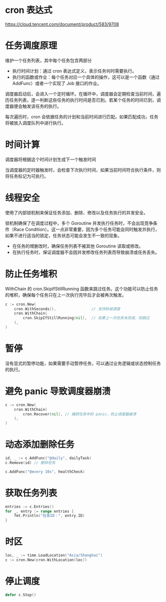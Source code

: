 # cron 表达式
https://cloud.tencent.com/document/product/583/9708

# 任务调度原理

维护一个任务列表，其中每个任务包含两部分
* 执行时间计划：通过 cron 表达式定义，表示任务何时需要执行。
* 执行的函数或作业：每个任务对应一个具体的操作，这可以是一个函数（通过 AddFunc）或者一个实现了 Job 接口的作业。

调度器启动后，会进入一个定时循环。在循环中，调度器会定期检查当前时间，遍历任务列表，逐一判断这些任务的执行时间是否已到。若某个任务的时间已到，调度器便会触发该任务的执行。

每次遍历时，cron 会依据任务的计划和当前时间进行匹配。如果匹配成功，任务将被放入调度队列中进行执行。


# 时间计算
调度器将根据这个时间计划生成下一个触发时间

当调度器的定时器触发时，会检查下次执行时间，如果当前时间符合执行条件，则将任务标记为可执行。

# 线程安全
使用了内部锁机制来保证任务添加、删除、修改以及任务执行的并发安全。

锁机制确保了在调度过程中，多个 Goroutine 并发执行任务时，不会出现竞争条件（Race Condition）。这一点非常重要，因为多个任务可能会同时触发并执行，如果不进行适当的锁定，任务状态可能会发生不一致的现象。

* 在任务的增删改时，确保任务列表不被其他 Goroutine 读取或修改。
* 在执行任务时，保证调度器不会因并发修改任务列表而导致崩溃或任务丢失。

# 防止任务堆积
WithChain 的 cron.SkipIfStillRunning 函数来跳过任务。这个功能可以防止任务的堆积，确保每个任务只在上一次执行完毕后才会被再次触发。

```go
c := cron.New(
    cron.WithSeconds(),                // 支持秒级调度
    cron.WithChain(
        cron.SkipIfStillRunning(nil),  // 如果上一次任务未完成，则跳过
    ),
)
```


# 暂停
没有显式的暂停功能，如果需要手动暂停任务，可以通过业务逻辑或状态控制任务的执行。


# 避免 panic 导致调度器崩溃

```go
c := cron.New(
    cron.WithChain(
        cron.Recover(nil), // 捕获任务中的 panic，防止调度器崩溃
    ),
)
```

# 动态添加删除任务

```go
id, _ := c.AddFunc("@daily", dailyTask)
c.Remove(id) // 删除任务
```

```go
c.AddFunc("@every 10s", healthCheck)
```

# 获取任务列表

```go
entries := c.Entries()
for _, entry := range entries {
    fmt.Println("任务ID：", entry.ID)
}
```

# 时区

```go
loc, _ := time.LoadLocation("Asia/Shanghai")
c := cron.New(cron.WithLocation(loc))
```

# 停止调度

```go
defer c.Stop()
```